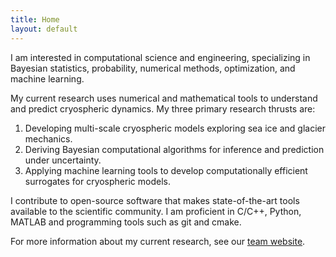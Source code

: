 ```yaml
---
title: Home
layout: default
---
```


I am interested in computational science and engineering, specializing in Bayesian statistics, probability, numerical methods, optimization, and machine learning. 

My current research uses numerical and mathematical tools to understand and predict cryospheric dynamics. My three primary research thrusts are:
1. Developing multi-scale cryospheric models exploring sea ice and glacier mechanics.
2. Deriving Bayesian computational algorithms for inference and prediction under uncertainty.
3. Applying machine learning tools to develop computationally efficient surrogates for cryospheric models.

I contribute to open-source software that makes state-of-the-art tools available to the scientific community. I am proficient in C/C++, Python, MATLAB and programming tools such as git and cmake.

For more information about my current research, see our [team website](https://seaicemuri.org/index.html).
